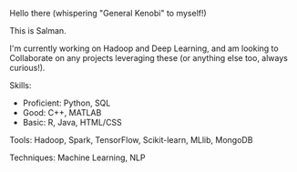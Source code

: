 Hello there (whispering "General Kenobi" to myself!)

This is Salman.

I'm currently working on Hadoop and Deep Learning, and am looking to Collaborate on any projects leveraging these (or anything else too, always curious!).

Skills:

- Proficient: Python, SQL
- Good: C++, MATLAB
- Basic: R, Java, HTML/CSS

Tools: Hadoop, Spark, TensorFlow, Scikit-learn, MLlib, MongoDB

Techniques: Machine Learning, NLP

<!--
**pathankhansalman/pathankhansalman** is a ✨ _special_ ✨ repository because its `README.md` (this file) appears on your GitHub profile.

Here are some ideas to get you started:

- 🔭 I’m currently working on ...
- 🌱 I’m currently learning ...
- 👯 I’m looking to collaborate on ...
- 🤔 I’m looking for help with ...
- 💬 Ask me about ...
- 📫 How to reach me: ...
- 😄 Pronouns: ...
- ⚡ Fun fact: ...
-->
